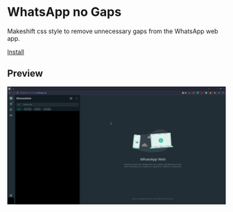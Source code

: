# WhatsApp no Gaps

Makeshift css style to remove unnecessary gaps from the WhatsApp web app.

[Install](https://github.com/kseti/whatsapp-no-gaps/raw/refs/heads/master/whatsapp-no-gaps.user.css)

## Preview

![preview](preview.png)
